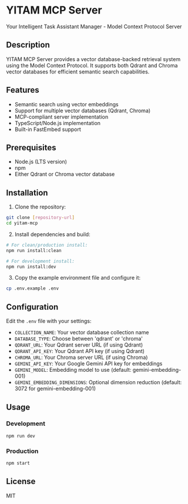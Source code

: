 # YITAM MCP Server

Your Intelligent Task Assistant Manager - Model Context Protocol Server

## Description

YITAM MCP Server provides a vector database-backed retrieval system using the Model Context Protocol. It supports both Qdrant and Chroma vector databases for efficient semantic search capabilities.

## Features

- Semantic search using vector embeddings
- Support for multiple vector databases (Qdrant, Chroma)
- MCP-compliant server implementation
- TypeScript/Node.js implementation
- Built-in FastEmbed support

## Prerequisites

- Node.js (LTS version)
- npm
- Either Qdrant or Chroma vector database

## Installation

1. Clone the repository:
```bash
git clone [repository-url]
cd yitam-mcp
```

2. Install dependencies and build:
```bash
# For clean/production install:
npm run install:clean

# For development install:
npm run install:dev
```

3. Copy the example environment file and configure it:
```bash
cp .env.example .env
```

## Configuration

Edit the `.env` file with your settings:

- `COLLECTION_NAME`: Your vector database collection name
- `DATABASE_TYPE`: Choose between 'qdrant' or 'chroma'
- `QDRANT_URL`: Your Qdrant server URL (if using Qdrant)
- `QDRANT_API_KEY`: Your Qdrant API key (if using Qdrant)
- `CHROMA_URL`: Your Chroma server URL (if using Chroma)
- `GEMINI_API_KEY`: Your Google Gemini API key for embeddings
- `GEMINI_MODEL`: Embedding model to use (default: gemini-embedding-001)
- `GEMINI_EMBEDDING_DIMENSIONS`: Optional dimension reduction (default: 3072 for gemini-embedding-001)

## Usage

### Development

```bash
npm run dev
```

### Production

```bash
npm start
```

## License

MIT 